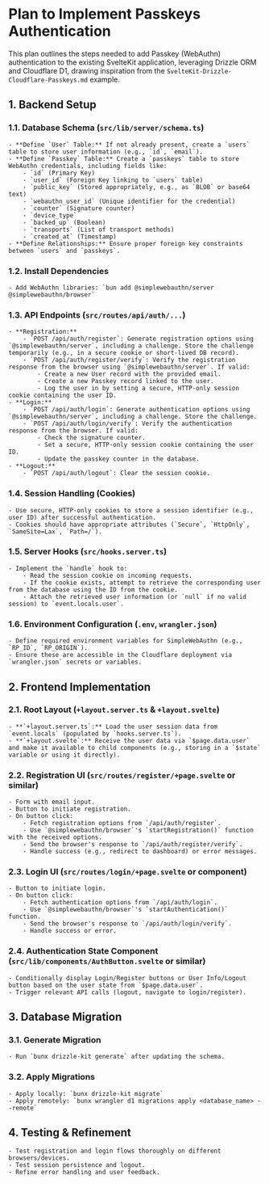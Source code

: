 # Plan to Implement Passkeys Authentication

This plan outlines the steps needed to add Passkey (WebAuthn) authentication to the existing SvelteKit application, leveraging Drizzle ORM and Cloudflare D1, drawing inspiration from the `SvelteKit-Drizzle-Cloudflare-Passkeys.md` example.

## 1. Backend Setup

### 1.1. Database Schema (`src/lib/server/schema.ts`)
    - **Define `User` Table:** If not already present, create a `users` table to store user information (e.g., `id`, `email`).
    - **Define `Passkey` Table:** Create a `passkeys` table to store WebAuthn credentials, including fields like:
        - `id` (Primary Key)
        - `user_id` (Foreign Key linking to `users` table)
        - `public_key` (Stored appropriately, e.g., as `BLOB` or base64 text)
        - `webauthn_user_id` (Unique identifier for the credential)
        - `counter` (Signature counter)
        - `device_type`
        - `backed_up` (Boolean)
        - `transports` (List of transport methods)
        - `created_at` (Timestamp)
    - **Define Relationships:** Ensure proper foreign key constraints between `users` and `passkeys`.

### 1.2. Install Dependencies
    - Add WebAuthn libraries: `bun add @simplewebauthn/server @simplewebauthn/browser`

### 1.3. API Endpoints (`src/routes/api/auth/...`)
    - **Registration:**
        - `POST /api/auth/register`: Generate registration options using `@simplewebauthn/server`, including a challenge. Store the challenge temporarily (e.g., in a secure cookie or short-lived DB record).
        - `POST /api/auth/register/verify`: Verify the registration response from the browser using `@simplewebauthn/server`. If valid:
            - Create a new User record with the provided email.
            - Create a new Passkey record linked to the user.
            - Log the user in by setting a secure, HTTP-only session cookie containing the user ID.
    - **Login:**
        - `POST /api/auth/login`: Generate authentication options using `@simplewebauthn/server`, including a challenge. Store the challenge.
        - `POST /api/auth/login/verify`: Verify the authentication response from the browser. If valid:
            - Check the signature counter.
            - Set a secure, HTTP-only session cookie containing the user ID.
            - Update the passkey counter in the database.
    - **Logout:**
        - `POST /api/auth/logout`: Clear the session cookie.

### 1.4. Session Handling (Cookies)
    - Use secure, HTTP-only cookies to store a session identifier (e.g., user ID) after successful authentication.
    - Cookies should have appropriate attributes (`Secure`, `HttpOnly`, `SameSite=Lax`, `Path=/`).

### 1.5. Server Hooks (`src/hooks.server.ts`)
    - Implement the `handle` hook to:
        - Read the session cookie on incoming requests.
        - If the cookie exists, attempt to retrieve the corresponding user from the database using the ID from the cookie.
        - Attach the retrieved user information (or `null` if no valid session) to `event.locals.user`.

### 1.6. Environment Configuration (`.env`, `wrangler.json`)
    - Define required environment variables for SimpleWebAuthn (e.g., `RP_ID`, `RP_ORIGIN`).
    - Ensure these are accessible in the Cloudflare deployment via `wrangler.json` secrets or variables.

## 2. Frontend Implementation

### 2.1. Root Layout (`+layout.server.ts` & `+layout.svelte`)
    - **`+layout.server.ts`:** Load the user session data from `event.locals` (populated by `hooks.server.ts`).
    - **`+layout.svelte`:** Receive the user data via `$page.data.user` and make it available to child components (e.g., storing in a `$state` variable or using it directly).

### 2.2. Registration UI (`src/routes/register/+page.svelte` or similar)
    - Form with email input.
    - Button to initiate registration.
    - On button click:
        - Fetch registration options from `/api/auth/register`.
        - Use `@simplewebauthn/browser`'s `startRegistration()` function with the received options.
        - Send the browser's response to `/api/auth/register/verify`.
        - Handle success (e.g., redirect to dashboard) or error messages.

### 2.3. Login UI (`src/routes/login/+page.svelte` or component)
    - Button to initiate login.
    - On button click:
        - Fetch authentication options from `/api/auth/login`.
        - Use `@simplewebauthn/browser`'s `startAuthentication()` function.
        - Send the browser's response to `/api/auth/login/verify`.
        - Handle success or error.

### 2.4. Authentication State Component (`src/lib/components/AuthButton.svelte` or similar)
    - Conditionally display Login/Register buttons or User Info/Logout button based on the user state from `$page.data.user`.
    - Trigger relevant API calls (logout, navigate to login/register).

## 3. Database Migration

### 3.1. Generate Migration
    - Run `bunx drizzle-kit generate` after updating the schema.

### 3.2. Apply Migrations
    - Apply locally: `bunx drizzle-kit migrate`
    - Apply remotely: `bunx wrangler d1 migrations apply <database_name> --remote`

## 4. Testing & Refinement
    - Test registration and login flows thoroughly on different browsers/devices.
    - Test session persistence and logout.
    - Refine error handling and user feedback.
